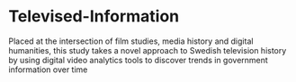 # Televised-Information
Placed at the intersection of film studies, media history and digital humanities, this study takes a novel approach to Swedish television history by using digital video analytics tools to discover trends in government information over time
